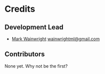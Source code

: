 # Credits

## Development Lead

- [Mark Wainwright](https://github.com/wainwrightmark) <wainwrightml@gmail.com>

## Contributors

None yet. Why not be the first?
